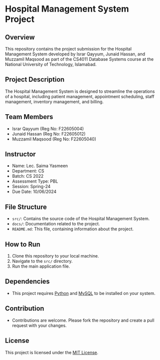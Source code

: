 # Hospital Management System Project

## Overview
This repository contains the project submission for the Hospital Management System developed by Israr Qayyum, Junaid Hassan, and Muzzamil Maqsood as part of the CS4011 Database Systems course at the National University of Technology, Islamabad.

## Project Description
The Hospital Management System is designed to streamline the operations of a hospital, including patient management, appointment scheduling, staff management, inventory management, and billing.

## Team Members
- Israr Qayyum (Reg No: F22605004)
- Junaid Hassan (Reg No: F22605012)
- Muzzamil Maqsood (Reg No: F22605040)

## Instructor
- Name: Lec. Saima Yasmeen
- Department: CS
- Batch: CS 2022
- Assessment Type: PBL
- Session: Spring-24
- Due Date: 10/06/2024

## File Structure
- `src/`: Contains the source code of the Hospital Management System.
- `docs/`: Documentation related to the project.
- `README.md`: This file, containing information about the project.

## How to Run
1. Clone this repository to your local machine.
2. Navigate to the `src/` directory.
3. Run the main application file.

## Dependencies
- This project requires [Python](https://www.python.org/) and [MySQL](https://www.mysql.com/) to be installed on your system.

## Contribution
- Contributions are welcome. Please fork the repository and create a pull request with your changes.

## License
This project is licensed under the [MIT License](LICENSE).
